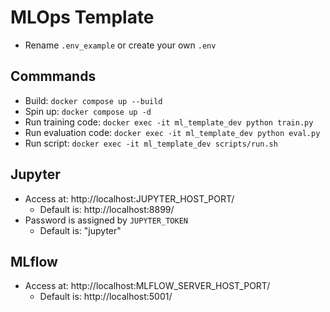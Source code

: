 # MLOps Template

- Rename `.env_example` or create your own `.env`

## Commmands
- Build: `docker compose up --build`
- Spin up: `docker compose up -d`
- Run training code: `docker exec -it ml_template_dev python train.py`
- Run evaluation code: `docker exec -it ml_template_dev python eval.py`
- Run script: `docker exec -it ml_template_dev scripts/run.sh`

## Jupyter
- Access at: http://localhost:JUPYTER_HOST_PORT/
  - Default is: http://localhost:8899/
- Password is assigned by `JUPYTER_TOKEN`
  - Default is: "jupyter"

## MLflow
- Access at: http://localhost:MLFLOW_SERVER_HOST_PORT/
  - Default is: http://localhost:5001/
